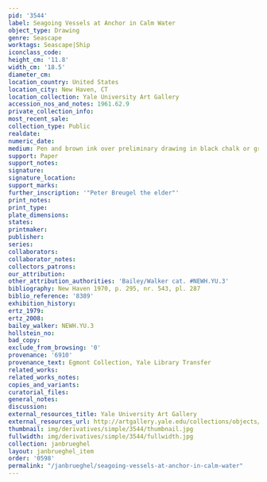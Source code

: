 ```yaml
---
pid: '3544'
label: Seagoing Vessels at Anchor in Calm Water
object_type: Drawing
genre: Seascape
worktags: Seascape|Ship
iconclass_code:
height_cm: '11.8'
width_cm: '18.5'
diameter_cm:
location_country: United States
location_city: New Haven, CT
location_collection: Yale University Art Gallery
accession_nos_and_notes: 1961.62.9
private_collection_info:
most_recent_sale:
collection_type: Public
realdate:
numeric_date:
medium: Pen and brown ink over preliminary drawing in black chalk or graphite
support: Paper
support_notes:
signature:
signature_location:
support_marks:
further_inscription: '"Peter Breugel the elder"'
print_notes:
print_type:
plate_dimensions:
states:
printmaker:
publisher:
series:
collaborators:
collaborator_notes:
collectors_patrons:
our_attribution:
other_attribution_authorities: 'Bailey/Walker cat. #NEWH.YU.3'
bibliography: New Haven 1970, p. 295, nr. 543, pl. 287
biblio_reference: '8389'
exhibition_history:
ertz_1979:
ertz_2008:
bailey_walker: NEWH.YU.3
hollstein_no:
bad_copy:
exclude_from_browsing: '0'
provenance: '6910'
provenance_text: Egmont Collection, Yale Library Transfer
related_works:
related_works_notes:
copies_and_variants:
curatorial_files:
general_notes:
discussion:
external_resources_title: Yale University Art Gallery
external_resources_url: http://artgallery.yale.edu/collections/objects/58530
thumbnail: img/derivatives/simple/3544/thumbnail.jpg
fullwidth: img/derivatives/simple/3544/fullwidth.jpg
collection: janbrueghel
layout: janbrueghel_item
order: '0598'
permalink: "/janbrueghel/seagoing-vessels-at-anchor-in-calm-water"
---
```

